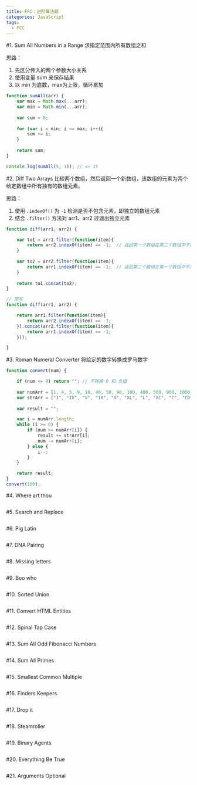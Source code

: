 ```yaml
---
title: FFC：进阶算法题
categories: JavaScript
tags:
  - FCC
---
```


#1. Sum All Numbers in a Range
求指定范围内所有数组之和

思路：

1. 先区分传入的两个参数大小关系
2. 使用变量 sum 来保存结果
3. 以 min 为底数，max为上限，循环累加
``` javascript
function sumAll(arr) {
	var max = Math.max(...arr);
	var min = Math.min(...arr);
	
	var sum = 0;
	
	for (var i = min; i <= max; i++){
	    sum += i;
	}
	
	return sum;
}

console.log(sumAll(5, 1)); // => 15
```
#2. Diff Two Arrays
比较两个数组，然后返回一个新数组，该数组的元素为两个给定数组中所有独有的数组元素。

思路：

1. 使用 `.indexOf()` 为 `-1` 检测是否不包含元素，即独立的数组元素
2. 结合 `.filter()` 方法对 arr1、arr2 过滤出独立元素

``` javascript
function diff(arr1, arr2) {

	var to1 = arr1.filter(function(item){
		return arr2.indexOf(item) == -1;  // 返回第一个数组在第二个数组中不同的项
	}
	
	var to2 = arr2.filter(function(item){
		return arr1.indexOf(item) == -1;  // 返回第二个数组在第一个数组中不同的项
	}
	
	return to1.concat(to2);
}

// 简写
function diff(arr1, arr2) {

	return arr1.filter(function(item){
		return arr2.indexOf(item) == -1;
	}).concat(arr2.filter(function(item){
		return arr1.indexOf(item) == -1;
	}));

}
```
#3. Roman Numeral Converter
将给定的数字转换成罗马数字
``` javascript
function convert(num) {

	if (num <= 0) return ""; // 不转换 0 和 负值
	
	var numArr = [1, 4, 5, 9, 10, 40, 50, 90, 100, 400, 500, 900, 1000];
	var strArr = ["I", "IV", "V", "IX", "X", "XL", "L", "XC", "C", "CD", "D", "CM", "M"];
	
	var result = "";

	var i = numArr.length;
	while (i >= 0) {
		if (num >= numArr[i]) {
			result += strArr[i];
			num -= numArr[i];
		} else {
			i--;
		}
	}

	return result;
}
convert(100);
```
#4. Where art thou

``` javascript

```
#5. Search and Replace

``` javascript

```
#6. Pig Latin

``` javascript

```
#7. DNA Pairing

``` javascript

```
#8. Missing letters

``` javascript

```
#9. Boo who

``` javascript

```
#10. Sorted Union

``` javascript

```
#11. Convert HTML Entities

``` javascript

```
#12. Spinal Tap Case

``` javascript

```
#13. Sum All Odd Fibonacci Numbers

``` javascript

```
#14. Sum All Primes

``` javascript

```
#15. Smallest Common Multiple

``` javascript

```
#16. Finders Keepers

``` javascript

```
#17. Drop it

``` javascript

```
#18. Steamroller

``` javascript

```
#19. Binary Agents

``` javascript

```
#20. Everything Be True

``` javascript

```
#21. Arguments Optional

``` javascript

```